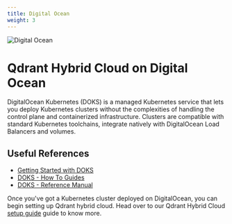 ```yaml
---
title: Digital Ocean
weight: 3
---
```


![Digital Ocean](/documentation/cloud/cloud-providers/digital-ocean.jpg)

# Qdrant Hybrid Cloud on Digital Ocean

DigitalOcean Kubernetes (DOKS) is a managed Kubernetes service that lets you deploy Kubernetes clusters without the complexities of handling the control plane and containerized infrastructure. Clusters are compatible with standard Kubernetes toolchains, integrate natively with DigitalOcean Load Balancers and volumes.

## Useful References

- [Getting Started with DOKS](https://docs.digitalocean.com/products/kubernetes/getting-started/quickstart/)
- [DOKS - How To Guides](https://docs.digitalocean.com/products/kubernetes/how-to/)
- [DOKS - Reference Manual](https://docs.digitalocean.com/products/kubernetes/reference/)

Once you've got a Kubernetes cluster deployed on DigitalOcean, you can begin setting up Qdrant hybrid cloud. Head over to our Qdrant Hybrid Cloud [setup guide](/documentation/hybrid-cloud/hybrid-cloud-setup) guide to know more.
